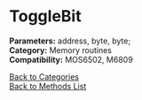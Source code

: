 # ToggleBit

**Parameters:** address, byte, byte;  
**Category:** Memory routines  
**Compatibility:** MOS6502, M6809  


[Back to Categories](../categories/memory_routines.md)  
[Back to Methods List](../../SUMMARY.md)
